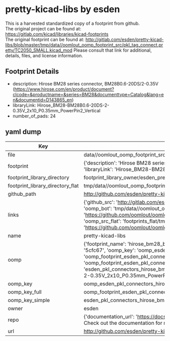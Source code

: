 # pretty-kicad-libs by esden  
This is a harvested standardized copy of a footprint from github.  
The original project can be found at:  
https://gitlab.com/kicad/libraries/kicad-footprints  
The original footprint can be found at:
http://gitlab.com/esden/pretty-kicad-libs/blob/master/tmp/data//oomlout_oomp_footprint_src/pkl_tag_connect.pretty/TC2050_SMALL.kicad_mod
Please consult that link for additional, details, files, and license information.  
## Footprint Details
* description: Hirose BM28 series connector, BM28B0.6-20DS/2-0.35V (https://www.hirose.com/en/product/document?clcode=&productname=&series=BM28&documenttype=Catalog&lang=en&documentid=D143865_en)  
* libraryLink: Hirose_BM28-BM28B0.6-20DS-2-0.35V_2x10_P0.35mm_PowerPin2_Vertical  
* number_of_pads: 24  
## yaml dump  
| Key | Value |  
| --- | --- |  
| file | data//oomlout_oomp_footprint_src/pretty-kicad-libs/pkl_connectors.pretty/Hirose_BM28-BM28B0.6-20DS-2-0.35V_2x10_P0.35mm_PowerPin2_Vertical.kicad_mod |  
| footprint | {'description': 'Hirose BM28 series connector, BM28B0.6-20DS/2-0.35V (https://www.hirose.com/en/product/document?clcode=&productname=&series=BM28&documenttype=Catalog&lang=en&documentid=D143865_en)', 'libraryLink': 'Hirose_BM28-BM28B0.6-20DS-2-0.35V_2x10_P0.35mm_PowerPin2_Vertical', 'number_of_pads': 24} |  
| footprint_library_directory | footprint_library_owner/esden_pretty-kicad-libs |  
| footprint_library_directory_flat | tmp/data//oomlout_oomp_footprint_src/footprints_flat/esden_pkl_connectors_hirose_bm28_bm28b0_6_20ds_2_0_35v_2x10_p0_35mm_powerpin2_vertical/working |  
| github_path | http://github.com/esden/pretty-kicad-libs/blob/master/tmp/data//oomlout_oomp_footprint_src/pkl_connectors.pretty/Hirose_BM28-BM28B0.6-20DS-2-0.35V_2x10_P0.35mm_PowerPin2_Vertical.kicad_mod |  
| links | {'github_src': 'http://gitlab.com/esden/pretty-kicad-libs/blob/master/tmp/data//oomlout_oomp_footprint_src/pkl_tag_connect.pretty/TC2050_SMALL.kicad_mod', 'github_src_repo': 'https://gitlab.com/kicad/libraries/kicad-footprints', 'oomp_bot': 'tmp/data//oomlout_oomp_footprint_src/footprints/esden_pkl_connectors_hirose_bm28_bm28b0_6_20ds_2_0_35v_2x10_p0_35mm_powerpin2_vertical/working', 'oomp_bot_github': 'https://github.com/oomlout/oomlout_oomp_footprint_bot/tree/main/tmp/data//oomlout_oomp_footprint_src/footprints/esden_pkl_connectors_hirose_bm28_bm28b0_6_20ds_2_0_35v_2x10_p0_35mm_powerpin2_vertical/working', 'oomp_src_flat': 'footprints_flat/tmp/data//oomlout_oomp_footprint_src/footprints_flat/esden_pkl_connectors_hirose_bm28_bm28b0_6_20ds_2_0_35v_2x10_p0_35mm_powerpin2_vertical/working', 'oomp_src_flat_github': 'https://github.com/oomlout/oomlout_oomp_footprint_src/tree/main/tmp/data//oomlout_oomp_footprint_src/footprints_flat/esden_pkl_connectors_hirose_bm28_bm28b0_6_20ds_2_0_35v_2x10_p0_35mm_powerpin2_vertical/working'} |  
| name | pretty-kicad-libs |  
| oomp | {'footprint_name': 'hirose_bm28_bm28b0_6_20ds_2_0_35v_2x10_p0_35mm_powerpin2_vertical', 'library_name': 'pkl_connectors', 'md5': '5cfc67fe7af5dc8c5668a93920da0bc2', 'md5_10': '5cfc67fe7a', 'md5_5': '5cfc6', 'md5_6': '5cfc67', 'oomp_key': 'oomp_esden_pkl_connectors_hirose_bm28_bm28b0_6_20ds_2_0_35v_2x10_p0_35mm_powerpin2_vertical', 'oomp_key_extra': 'oomp_footprint_esden_pkl_connectors_hirose_bm28_bm28b0_6_20ds_2_0_35v_2x10_p0_35mm_powerpin2_vertical', 'oomp_key_full': 'oomp_footprint_esden_pkl_connectors_hirose_bm28_bm28b0_6_20ds_2_0_35v_2x10_p0_35mm_powerpin2_vertical_5cfc67', 'oomp_key_simple': 'esden_pkl_connectors_hirose_bm28_bm28b0_6_20ds_2_0_35v_2x10_p0_35mm_powerpin2_vertical', 'original_filename': 'data//oomlout_oomp_footprint_src/pretty-kicad-libs/pkl_connectors.pretty/Hirose_BM28-BM28B0.6-20DS-2-0.35V_2x10_P0.35mm_PowerPin2_Vertical.kicad_mod', 'owner_name': 'esden'} |  
| oomp_key | oomp_esden_pkl_connectors_hirose_bm28_bm28b0_6_20ds_2_0_35v_2x10_p0_35mm_powerpin2_vertical |  
| oomp_key_full | oomp_footprint_esden_pkl_connectors_hirose_bm28_bm28b0_6_20ds_2_0_35v_2x10_p0_35mm_powerpin2_vertical |  
| oomp_key_simple | esden_pkl_connectors_hirose_bm28_bm28b0_6_20ds_2_0_35v_2x10_p0_35mm_powerpin2_vertical |  
| owner | esden |  
| repo | {'documentation_url': 'https://docs.github.com/rest/overview/resources-in-the-rest-api#rate-limiting', 'message': "API rate limit exceeded for 84.66.142.224. (But here's the good news: Authenticated requests get a higher rate limit. Check out the documentation for more details.)"} |  
| url | http://github.com/esden/pretty-kicad-libs |  

